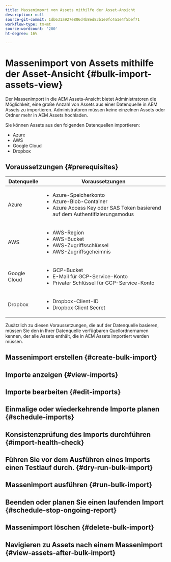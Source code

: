 ```yaml
---
title: Massenimport von Assets mithilfe der Asset-Ansicht
description: null
source-git-commit: 1db631a927e806d4b8ed83b1e0fc4a1e4f5bef71
workflow-type: tm+mt
source-wordcount: '200'
ht-degree: 16%

---
```


# Massenimport von Assets mithilfe der Asset-Ansicht  {#bulk-import-assets-view}

Der Massenimport in die AEM Assets-Ansicht bietet Administratoren die Möglichkeit, eine große Anzahl von Assets aus einer Datenquelle in AEM Assets zu importieren. Administratoren müssen keine einzelnen Assets oder Ordner mehr in AEM Assets hochladen.

Sie können Assets aus den folgenden Datenquellen importieren:

* Azure
* AWS
* Google Cloud
* Dropbox

## Voraussetzungen {#prerequisites}

| Datenquelle | Voraussetzungen |
|-----|------|
| Azure | <ul> <li>Azure-Speicherkonto </li> <li> Azure-Blob-Container <li> Azure Access Key oder SAS Token basierend auf dem Authentifizierungsmodus </li></ul> |
| AWS | <ul> <li>AWS-Region </li> <li> AWS-Bucket <li> AWS-Zugriffsschlüssel </li><li> AWS-Zugriffsgeheimnis </li></ul> |
| Google Cloud | <ul> <li>GCP-Bucket </li> <li> E-Mail für GCP-Service-Konto <li> Privater Schlüssel für GCP-Service-Konto</li></ul> |
| Dropbox | <ul> <li>Dropbox-Client-ID </li> <li> Dropbox Client Secret</li></ul> |

Zusätzlich zu diesen Voraussetzungen, die auf der Datenquelle basieren, müssen Sie den in Ihrer Datenquelle verfügbaren Quellordnernamen kennen, der alle Assets enthält, die in AEM Assets importiert werden müssen.

## Massenimport erstellen {#create-bulk-import}

## Importe anzeigen {#view-imports}

## Importe bearbeiten {#edit-imports}

## Einmalige oder wiederkehrende Importe planen {#schedule-imports}

## Konsistenzprüfung des Imports durchführen {#import-health-check}

## Führen Sie vor dem Ausführen eines Imports einen Testlauf durch. {#dry-run-bulk-import}

## Massenimport ausführen {#run-bulk-import}

## Beenden oder planen Sie einen laufenden Import {#schedule-stop-ongoing-report}

## Massenimport löschen {#delete-bulk-import}

## Navigieren zu Assets nach einem Massenimport {#view-assets-after-bulk-import}

